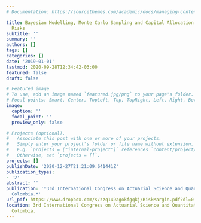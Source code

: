 ```yaml
---
# Documentation: https://sourcethemes.com/academic/docs/managing-content/

title: Bayesian Modelling, Monte Carlo Sampling and Capital Allocation of Insurance
  Risks
subtitle: ''
summary: ''
authors: []
tags: []
categories: []
date: '2019-01-01'
lastmod: 2020-09-28T12:34:42-03:00
featured: false
draft: false

# Featured image
# To use, add an image named `featured.jpg/png` to your page's folder.
# Focal points: Smart, Center, TopLeft, Top, TopRight, Left, Right, BottomLeft, Bottom, BottomRight.
image:
  caption: ''
  focal_point: ''
  preview_only: false

# Projects (optional).
#   Associate this post with one or more of your projects.
#   Simply enter your project's folder or file name without extension.
#   E.g. `projects = ["internal-project"]` references `content/project/deep-learning/index.md`.
#   Otherwise, set `projects = []`.
projects: []
publishDate: '2020-12-27T21:21:09.641441Z'
publication_types:
- '2'
abstract: ''
publication: '*3rd International Congress on Actuarial Science and Quantitative Finance,  Manizales,
  Colombia.*'
url_pdf: https://www.dropbox.com/s/zzq149agokfgqkj/RiskMargin.pdf?dl=0
location: 3rd International Congress on Actuarial Science and Quantitative Finance,  Manizales,
  Colombia.
---
```

